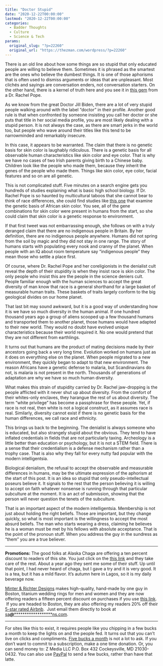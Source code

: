 ```yaml
---
title: "Doctor Stupid"
date: "2020-12-22T00:00:00"
lastmod: "2020-12-22T00:00:00"
categories:
  - Badder Thoughts
  - Culture
  - Science & Tech
params:
  original_slug: "?p=22260"
  original_url: "https://thezman.com/wordpress/?p=22260"
---
```


There is an old line about how some things are so stupid that only
educated people are willing to believe them. Sometimes it is phrased as
the smartest are the ones who believe the dumbest things. It is one of
those aphorisms that is often used to dismiss arguments or ideas that
are unpleasant. Most clichés and sayings are conversation enders, not
conversation starters. On the other hand, there is a kernel of truth
here and you see it in <a
href="https://mobile.twitter.com/preshitorian/status/1338900616526049286"
rel="noopener" target="_blank">this gem</a> from a Dr. Rachel Pope.

As we know from the great Doctor Jill Biden, there are a lot of very
stupid people walking around with the label “doctor” in their profile.
Another good rule is that when confronted by someone insisting you call
her doctor or she puts that title in her social media profile, you are
most likely dealing with a stupid person. It is not always the case, as
there are smart jerks in the world too, but people who wave around their
titles like this tend to be narrowminded and remarkably insecure.

In this case, it appears to be warranted. The claim that there is no
genetic basis for skin color is laughably ridiculous. There is a genetic
basis for all observable human characteristics like skin color and eye
color. That is why we have no cases of two Irish parents giving birth to
a Chinese baby. Children look like the people who made them, because
they inherit the genes of the people who made them. Things like skin
color, eye color, facial features and so on are all genetic.

This is not complicated stuff. Five minutes on a search engine gets you
hundreds of studies explaining what is basic high school biology. If Dr.
Rachel Pope is so haunted by multicultural taboos that she cannot bear
to think of race differences, she could find studies like
<a href="https://www.sciencedaily.com/releases/2017/10/171012143324.htm"
rel="noopener" target="_blank">this one</a> that examine the genetic
basis of African skin color. You see, all of the gene combinations for
skin color were present in humans from the start, so she could claim
that skin color is a genetic response to environment.

If that first tweet was not embarrassing enough, she follows on with a
truly deranged claim that there are no indigenous people in Britain. By
her definition, there are no indigenous people anywhere. Humans did not
spring from the soil by magic and they did not stay in one range. The
story of humans starts with populating every nook and cranny of the
planet. When people with an IQ about room temperature say “indigenous
people” they mean those who settle a place first.

Of course, where Dr. Rachel Pope and her coreligionists in the denialist
cult reveal the depth of their stupidity is when they insist race is
skin color. The only people who insist this are the people in the
science deniers cult. People familiar enough with the human sciences to
accept the great diversity of man know that race is a general shorthand
for a large basket of measurable human traits. These baskets of traits
largely conform to the big geological divides on our home planet.

That last bit may sound awkward, but it is a good way of understanding
how it is we have so much diversity in the human animal. If one hundred
thousand years ago a group of aliens scooped up a few thousand humans
and transported them to another planet, those humans would have adapted
to their new world. They would no doubt have evolved unique
characteristics because their world required it. No one would pretend
that they are not different from earthlings.

It turns out that humans are the product of mating decisions made by
their ancestors going back a very long time. Evolution worked on humans
just as it does on everything else on the planet. When people migrated
to a new environment, they quickly began to adapt to that new
environment. The reason Africans have a genetic defense to malaria, but
Scandinavians do not, is malaria is not present in the north. Thousands
of generations of adaptation are why we have so much human diversity.

What makes this strain of stupidity carried by Dr. Rachel jaw-dropping
is the people afflicted with it never shut up about diversity. From the
comfort of their whites-only enclaves, they harangue the rest of us
about diversity. The term “white privilege” has become a passphrase for
these people. Yet, if race is not real, then white is not a logical
construct, as it assumes race is real. Similarly, diversity cannot exist
if there is no genetic basis for the human differences, we call race and
ethnicity.

This brings us back to the beginning. The denialist is always someone
who is educated, but also strangely stupid about the obvious. They tend
to have inflated credentials in fields that are not particularly taxing.
Archeology is a little better than education or psychology, but it is
not a STEM field. There is a sense that their credentialism is a defense
mechanism rather than a trophy case. That is also why they fall for
every nutty fad popular with the modern intelligentsia.

Biological denialism, the refusal to accept the observable and
measurable differences in humans, may be the ultimate expression of the
aphorism at the start of this post. It is an idea so stupid that only
pseudo-intellectual poseurs believe it. It signals to the rest that the
person believing it is willing to accept on faith whatever nonsense is
running through that particular subculture at the moment. It is an act
of submission, showing that the person will never question the tenets of
the subculture.

That is an important aspect of the modern intelligentsia. Membership is
not just about holding the right beliefs. Those are important, but they
change quickly, so what is most important is the willingness to accept
the most absurd beliefs. The man who starts wearing a dress, claiming he
believes he is a woman must be met by his fellows with absolute
acceptance. That is the point of the pronoun stuff. When you address the
guy in the sundress as “them” you are a true believer.

------------------------------------------------------------------------

**Promotions:** The good folks at Alaska Chaga are offering a ten
percent discount to readers of this site. You just click on the
<a href="https://alaskachaga.us/discount/ZMAN" rel="noopener noreferrer"
target="_blank">this link</a> and they take care of the rest. About a
year ago they sent me some of their stuff. Up until that point, I had
never heard of chaga, but I gave a try and it is very good. It is a tea,
but it has a mild flavor. It’s autumn here in Lagos, so it is my daily
beverage now.

<a href="https://www.minterandrichterdesigns.com/"
rel="noreferrer nofollow noopener" target="_blank">Minter &amp; Richter
Designs</a> makes high-quality, hand-made by one guy in Boston, titanium
wedding rings for men and women and they are now offering readers a
fifteen percent discount on purchases if you use
<a href="https://www.minterandrichterdesigns.com/discount/ZMAN"
rel="noreferrer nofollow noopener" target="_blank">this link</a>. 
 <span class="highlight"><span class="colour"><span class="font"><span class="size">If
you are headed to Boston, they are also offering my readers 20% off
their <a
href="https://www.airbnb.com/users/7988017/listings?user_id=7988017&amp;s=3"
rel="noopener noreferrer" target="_blank">5-star rated Airbnb</a>.  Just
email them directly to book at
<a href="mailto:sa***@*********************ns.com"
data-original-string="1/ldY/i+BmGCu2mBBG3yYg==cb7pLYHzZFwISBTQG0eGArcLKudhWMQVnpgZBhHxIaW+KALWgMIDAsO3QwJPwL85VGa"><span
class="apbct-email-encoder"
data-original-string="yg2QwClVvt1OJrOZrqus8A==cb74EwcF0mh/OUO5WeRt7aXWORexgh7+HZeY69yp3aPyMz11vZMLybQoG+56LSDAifS"
title="This contact has been encoded by Anti-Spam by CleanTalk. Click to decode. To finish the decoding make sure that JavaScript is enabled in your browser.">sa<span
class="apbct-blur">***</span>@<span
class="apbct-blur">*********************</span>ns.com</span></a>.</span></span></span></span>

------------------------------------------------------------------------

For sites like this to exist, it requires people like you chipping in a
few bucks a month to keep the lights on and the people fed. It turns out
that you can’t live on clicks and compliments.
<a href="https://www.subscribestar.com/the-z-blog"
rel="noopener noreferrer" target="_blank">Five bucks a month</a> is not
a lot to ask. If you don’t want to commit to a subscription, make a one
time donation. Or, you can send money to: Z Media LLC P.O. Box 432
Cockeysville, MD 21030-0432. You can also use <a
href="https://www.paypal.com/cgi-bin/webscr?cmd=_s-xclick&amp;hosted_button_id=UDAS2Q8JYA6CN&amp;source=url"
rel="noopener noreferrer" target="_blank">PayPal</a> to send a few
bucks, rather than have that latte.
